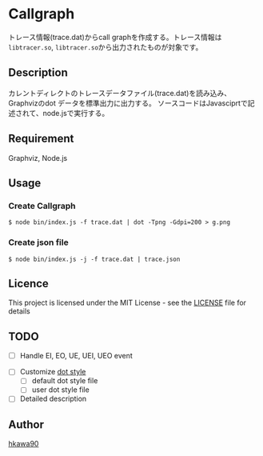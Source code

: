 Callgraph
====

トレース情報(trace.dat)からcall graphを作成する。トレース情報は`libtracer.so`, `libtracer.so`から出力されたものが対象です。

## Description

カレントディレクトのトレースデータファイル(trace.dat)を読み込み、Graphvizのdot データを標準出力に出力する。
ソースコードはJavasciprtで記述されて、node.jsで実行する。

## Requirement

Graphviz, Node.js

## Usage
### Create Callgraph

```
$ node bin/index.js -f trace.dat | dot -Tpng -Gdpi=200 > g.png
```

### Create json file

	$ node bin/index.js -j -f trace.dat | trace.json

## Licence

This project is licensed under the MIT License - see the [LICENSE](../LICENSE) file for details

## TODO

- [ ] Handle EI, EO, UE, UEI, UEO event
+ [ ] Customize [dot style](https://graphviz.org/doc/info/attrs.html)
  + [ ] default dot style file
  + [ ] user dot style file
+ [ ] Detailed description

## Author

[hkawa90](https://github.com/hkawa90)